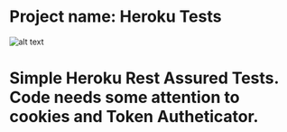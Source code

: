 # Project name: Heroku Tests


![alt text](https://blog.knoldus.com/wp-content/uploads/2021/03/Rest-assured.jpg)	
	
# Simple Heroku Rest Assured Tests. Code needs some attention to cookies and Token Autheticator.
